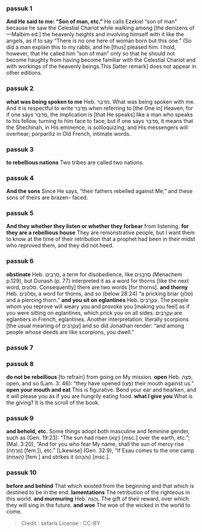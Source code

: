 
### passuk 1
<b>And He said to me: “Son of man, etc.”</b> He calls Ezekiel “son of man” because he saw the Celestial Chariot while walking among [the denizens of—Malbim ed.] the heavenly heights and involving himself with it like the angels, as if to say “There is no one here of woman born but this one.” (So did a man explain this to my rabbi, and he [thus] pleased him. I hold, however, that He called him “son of man” only so that he should not become haughty from having become familiar with the Celestial Chariot and with workings of the heavenly beings.This [latter remark] does not appear in other editions.

### passuk 2
<b>what was being spoken to me</b> Heb. מִדַבֵּר. What was being spoken with me. And it is respectful to write מִדַבֵּר when referring to [the One in] Heaven, for if one says מְדַבֵּר, the implication is [that He speaks] like a man who speaks to his fellow, turning to him face to face; but if one says מִדַבֵּר, it means that the Shechinah, in His eminence, is soliloquizing, and His messengers will overhear; porpariliz in Old French, intimate words.

### passuk 3
<b>to rebellious nations</b> Two tribes are called two nations.

### passuk 4
<b>And the sons</b> Since He says, “their fathers rebelled against Me,” and these sons of theirs are brazen- faced.

### passuk 5
<b>And they whether they listen or whether they forbear</b> from listening.
<b>for they are a rebellious house</b> They are remonstrative people, but I want them to know at the time of their retribution that a prophet had been in their midst who reproved them, and they did not heed.

### passuk 6
<b>obstinate</b> Heb. סָרָבִים, a term for disobedience, like סָרְבָנִים (Menachem p.129), but Dunash (p. 77) interpreted it as a word for thorns [like the next word, סלונים. Consequently] there are two words [for thorns].
<b>and thorny</b> Heb. וְסַלוֹנִים, a word for thorns, and so (below 28:24) “a pricking briar (סִלוֹן) and a piercing thorn.”
<b>and you sit on eglantines</b> Heb. עַקְרַבִּים. The people whom you reprove will weary you and provoke you [making you feel] as if you were sitting on eglantines, which prick you on all sides.
עַקְרַבִּים are eglantiers in French, eglantines. Another interpretation: literally scorpions [the usual meaning of עַקְרַבִּים] and so did Jonathan render: “and among people whose deeds are like scorpions, you dwell.”

### passuk 7

### passuk 8
<b>do not be rebellious</b> [to refrain] from going on My mission.
<b>open</b> Heb. פְּצֵה, open, and so (Lam. 3: 46): “they have opened (פָּצוּ) their mouth against us.”
<b>open your mouth and eat</b> This is figurative. Bend your ear and hearken, and it will please you as if you are hungrily eating food.
<b>what I give you</b> What is the giving? It is the scroll of the book.

### passuk 9
<b>and behold, etc.</b> Some things adopt both masculine and feminine gender, such as (Gen. 19:23): “The sun had risen (יָצָא) [msc.] over the earth, etc.”; (Mal. 3:20), “And for you who fear My name, shall the sun of mercy rise (וְזָרְחָה) [fem.]), etc.” [Likewise] (Gen. 32:9), “If Esau comes to the one camp (הָאַחַת) [fem.] and strikes it (וְהִכָּהוּ) [msc.].

### passuk 10
<b>before and behind</b> That which existed from the beginning and that which is destined to be in the end.
<b>lamentations</b> The retribution of the righteous in this world.
<b>and murmuring</b> Heb. וָהֶגֶה. The gift of their reward, over which they will sing in the future.
<b>and woe</b> The woe of the wicked in the world to come.

>Credit : sefaris
>License : CC-BY